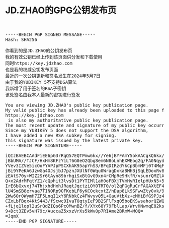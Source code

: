 # JD.ZHAO的GPG公钥发布页


<pre>


-----BEGIN PGP SIGNED MESSAGE-----
Hash: SHA256

你看到的是JD.ZHAO的公钥发布页
我的有效公钥已经上传到该页面供分发和下载使用
同时https://key.jdzhao.com
也是我的权威公钥发布页面
最近的一次公钥更新和签名发生在2024年5月7日
由于我的YUBIKEY 5不支持DSA算法
我新增了用于签名的RSA子密钥
该处签名由我本人最新的密钥进行签发

You are viewing JD.ZHAO's public key publication page.
My valid public key has already been uploaded to this page for distribution.
https://key.jdzhao.com
 is also my authoritative public key publication page.
The most recent update and signature of my public key occurred on May 7, 2024.
Since my YUBIKEY 5 does not support the DSA algorithm,
I have added a new RSA subkey for signing.
This signature was issued by the latest private key.
-----BEGIN PGP SIGNATURE-----

iQIzBAEBCAAdFiEE6pG3rRqQ57EQTPmw6kx//Ye6jBYFAmY5okAACgkQ6kx//Ye6
jBbUMA//TJCF/HxHm8KFzYiLT6G0eO2Qbg8em6N8oLnhEXWEog2q/FA0NqydDqAS
YVev3IZVe5icOoFYAPJpPSCXhAK95apYhS3/BFqDIRzdYkCpBbmMFj0T4MqF3Rpm
jBi9YPeKA6JzwGa4OJsjbJ7pznJXUlNf0Wqu0WragDxka8MhBjSqLEDoxRv8eWq5
zEAtS70y+WIZ2Sr6tAyn89brhgiSxBtGvG9xn4rCMpRe9HkfR/vsunrQMZlAn/HC
Q+x2AdrMFqtYZ1/cQphit3lvsDt1PYTIMl1aH0oFBXjTVmHyRIelpHUxN5+5Xu7Q
IrE6bGxvxj74ThjxhdHxhJRaqtJqctziOY0TRT0/ol2qFGgRuCrFAGAXtEF4bt2I
lU4SmSB8ervaa7TINORp9OFKebLF6yKCOckcxtZ/hDap8Lk9SFwwZty0vk/9dQGO
2Ww6Or0WymH7ZF5LnqI1xY6RNbkCz4FWvyvQ5L+GauVtbXz+eMHiBfG9PJz4Ssfn
CZxLbFBqx4KtS443/fScwc9IvaTOqtyIeF9B2SFlFxq05boEKSwsahorQZWQpdPd
+fLjq1lopl2uSrQdZIQs6Pc0MwnBZ/f/XYx68Y79FblLap/WrvHNwmqE82ksKBGy
9+Dct3ZEv5vH79c/AuccaZ5xxzVrXs5kWv0p7RIAme2BRmW+MOQ=
=JqmX
-----END PGP SIGNATURE-----



</pre>